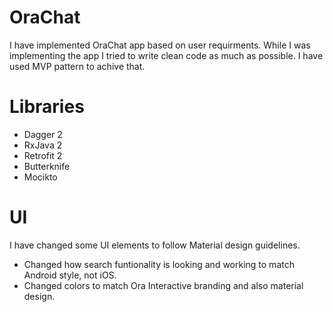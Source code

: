 # OraChat

I have implemented OraChat app based on user requirments. While I was implementing the app I tried to write clean code as much as possible. I have used MVP pattern to achive that.
# Libraries

- Dagger 2
- RxJava 2
- Retrofit 2
- Butterknife
- Mocikto

# UI

I have changed some UI elements to follow Material design guidelines.

- Changed how search funtionality is looking and working to match Android style, not iOS.
- Changed colors to match Ora Interactive branding and also material design.

